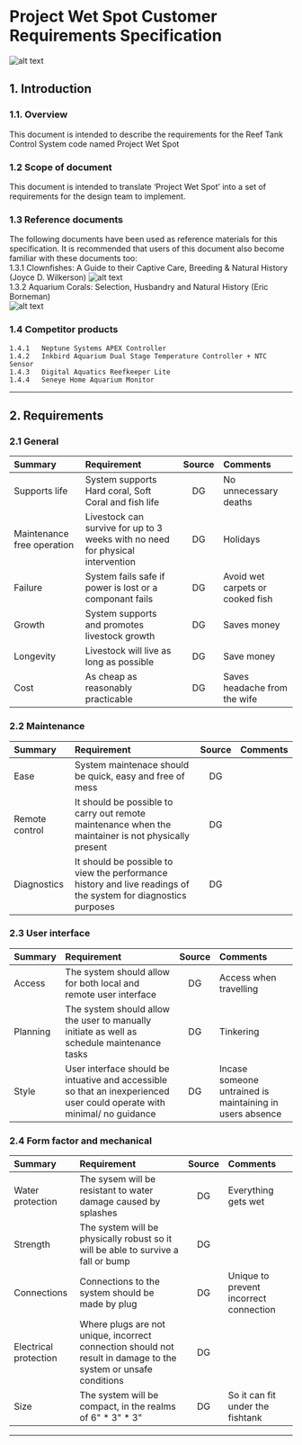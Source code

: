 #	Project Wet Spot Customer Requirements Specification
![alt text](http://www.dive-the-world.com/images/gallery/pages/medium/b954323193-great-barrier-reef-anemonefish.jpg "Clownfish")
## 1.  Introduction
### 1.1.	Overview
This document is intended to describe the requirements for the Reef Tank Control System code named Project Wet Spot
###  1.2 Scope of document
This document is intended to translate ‘Project Wet Spot’ into a set of requirements for the design team to implement. 
###  1.3 Reference documents
The following documents have been used as reference materials for this specification. 
It is recommended that users of this document also become familiar with these documents too:  
		1.3.1	Clownfishes: A Guide to their Captive Care, Breeding & Natural History (Joyce D. Wilkerson) 
				![alt text](https://images.gr-assets.com/books/1348625446l/759757.jpg "Clownfishes: A Guide to their Captive Care, Breeding & Natural History (Joyce D. Wilkerson)h")  	  
		1.3.2	Aquarium Corals: Selection, Husbandry and Natural History (Eric Borneman)  
				![alt text](https://images-na.ssl-images-amazon.com/images/I/51WN3n8LdUL._SX258_BO1,204,203,200_.jpg "Aquarium Corals: Selection, Husbandry and Natural History (Eric Borneman)")
###	1.4 Competitor products
	1.4.1	Neptune Systems APEX Controller
	1.4.2	Inkbird Aquarium Dual Stage Temperature Controller + NTC Sensor
	1.4.3	Digital Aquatics Reefkeeper Lite
	1.4.4	Seneye Home Aquarium Monitor
***
## 2.  Requirements
###  2.1 General
| Summary        | Requirement           | Source  |  Comments  |
| :------------- |:-------------| :-----:| :-----|
| Supports life      | System supports  Hard coral, Soft Coral and fish life | DG | No unnecessary deaths  |
|	Maintenance free operation	|	Livestock can survive for up to 3 weeks with no need for physical intervention	|	DG	| Holidays	|
|	Failure	|	System fails safe if power is lost or a componant fails	|	DG	|	Avoid wet carpets or cooked fish	|
|	Growth	|	System supports and promotes livestock growth	|	DG	|	Saves money	|
|	Longevity	|	Livestock will live as long as possible	|	DG	|	Save money	|
|	Cost	|	As cheap as reasonably practicable	|	DG	|	Saves headache from the wife	|
###  2.2 Maintenance
| Summary        | Requirement           | Source  |  Comments  |
| :------------- |:-------------| :-----:| :-----|
|	Ease	|	System maintenace should be quick, easy and free of mess	|	DG	|	|
| Remote control	|	It should be possible to carry out remote maintenance when the maintainer is not physically present	|	DG	|	|
|	Diagnostics	|	It should be possible to view the performance history and live readings of the system for diagnostics purposes	|	DG	|	|
###  2.3 User interface
| Summary        | Requirement           | Source  |  Comments  |
| :------------- |:-------------| :-----:| :-----|
|	Access	|	The system should allow for both local and remote user interface	|	DG	|	Access when travelling	|
|	Planning	|	The system should allow the user to manually initiate as well as schedule maintenance tasks	|	DG	| Tinkering	|
|	Style	|	User interface should be intuative and accessible so that an inexperienced user could operate with minimal/ no guidance	|	DG	| Incase someone untrained is maintaining in users absence	|
###  2.4 Form factor and mechanical
| Summary        | Requirement           | Source  |  Comments  |
| :------------- |:-------------| :-----:| :-----|
|	Water protection	|	The sysem will be resistant to water damage caused by splashes	|	DG	|	Everything gets wet	|
|	Strength	|	The system will be physically robust so it will be able to survive a fall or bump	|	DG	|	|
|	Connections	|	Connections to the system should be made by plug	|	DG	|	Unique to prevent incorrect connection	|
|	Electrical protection	|	Where plugs are not unique, incorrect connection should not result in damage to the system or unsafe conditions	|	DG	|	|
|	Size	|	The system will be compact, in the realms of 6" * 3" * 3"	|	DG	|	So it can fit under the fishtank	|
***
